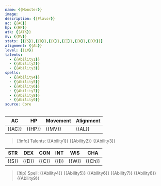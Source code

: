 ```yaml
---
name: {{Monster}}
image: 
description: {{Flavor}}
ac: {{AC}}
hp: {{HP}}
atk: {{ATK}}
mv: {{MV}}
stats: [{{S}},{{D}},{{C}},{{I}},{{W}},{{Ch}}]
alignment: {{AL}}
level: {{LV}}
talents:
  - {{Ability1}}
  - {{Ability2}}
  - {{Ability3}}
spells:
  - {{Ability4}}
  - {{Ability5}}
  - {{Ability6}}
  - {{Ability7}}
  - {{Ability8}}
  - {{Ability9}}
source: Core
---
```

|   AC   |   HP   | Movement | Alignment |
|:------:|:------:| -------- | --------- |
| {{AC}} | {{HP}} | {{MV}}   | {{AL}}    |

>[!info] Talents: 
>{{Ability1}}
>{{Ability2}}
>{{Ability3}}

|  STR  |  DEX  |  CON  |  INT  |  WIS  |  CHA   |
|:-----:|:-----:|:-----:|:-----:|:-----:|:------:|
| {{S}} | {{D}} | {{C}} | {{I}} | {{W}} | {{Ch}} |

>[!tip] Spell:
>{{Ability4}}
>{{Ability5}}
>{{Ability6}}
>{{Ability7}}
>{{Ability8}}
>{{Ability9}}